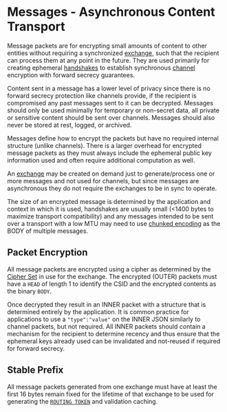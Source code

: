 # Messages - Asynchronous Content Transport

Message packets are for encrypting small amounts of content to other entities without requiring a synchronized [exchange](exchange.md), such that the recipient can process them at any point in the future.  They are used primarily for creating ephemeral [handshakes](handshake.md) to establish synchronous [channel](channels.md) encryption with forward secrecy guarantees.

Content sent in a message has a lower level of privacy since there is no forward secrecy protection like channels provide, if the recipient is compromised any past messages sent to it can be decrypted.  Messages should only be used minimally for temporary or non-secret data, all private or sensitive content should be sent over channels.  Messages should also never be stored at rest, logged, or archived.

Messages define how to encrypt the packets but have no required internal structure (unlike channels).  There is a larger overhead for encrypted message packets as they must always include the ephemeral public key information used and often require additional computation as well.

An [exchange](exchange.md) may be created on demand just to generate/process one or more messages and not used for channels, but since messages are asynchronous they do not require the exchanges to be in sync to operate.

The size of an encrypted message is determined by the application and context in which it is used, handshakes are usually small (<1400 bytes to maximize transport compatibility) and any messages intended to be sent over a transport with a low MTU may need to use [chunked encoding](../chunking.md) as the BODY of multiple messages.

## Packet Encryption

All message packets are encrypted using a cipher as determined by the [Cipher Set](cs/) in use for the exchange.  The encrypted (OUTER) packets must have a `HEAD` of length 1 to identify the CSID and the encrypted contents as the binary `BODY`.

Once decrypted they result in an INNER packet with a structure that is determined entirely by the application.  It is common practice for applications to use a `"type":"value"` on the INNER JSON similarly to channel packets, but not required.  All INNER packets should contain a mechanism for the recipient to determine recency and thus ensure that the ephemeral keys already used can be invalidated and not-reused if required for forward secrecy.

## Stable Prefix

All message packets generated from one exchange must have at least the first 16 bytes remain fixed for the lifetime of that exchange to be used for generating the [`ROUTING TOKEN`](handshake.md#token) and validation caching.

